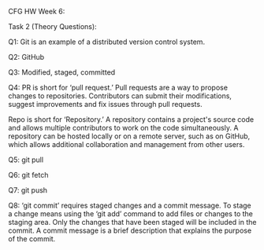 CFG HW Week 6:

Task 2 (Theory Questions):

Q1:
Git is an example of a distributed version control system.

Q2:
GitHub

Q3:
Modified, staged, committed

Q4:
PR is short for ‘pull request.’ Pull requests are a way to propose changes to repositories. Contributors can submit their modifications, suggest improvements and fix issues through pull requests.

Repo is short for ‘Repository.’ A repository contains a project's source code and allows multiple contributors to work on the code simultaneously. A repository can be hosted locally or on a remote server, such as on GitHub, which allows additional collaboration and management from other users.

Q5:
git pull

Q6:
git fetch

Q7:
git push

Q8:
‘git commit’ requires staged changes and a commit message. To stage a change means using the ‘git add’ command to add files or changes to the staging area. Only the changes that have been staged will be included in the commit. A commit message is a brief description that explains the purpose of the commit.